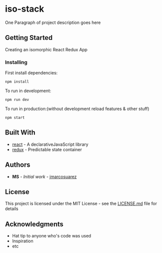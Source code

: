 # iso-stack

One Paragraph of project description goes here

## Getting Started

Creating an isomorphic React Redux App

### Installing

First install dependencies:

```
npm install
```

To run in development:

```
npm run dev
```

To run in production:(without development reload features & other stuff) 

```
npm start
```


## Built With

* [react](https://github.com/facebook/react) - A declarativeJavaScript library 
* [redux](https://github.com/reactjs/redux) - Predictable state container

## Authors

* **MS** - *Initial work* - [jmarcosuarez](https://github.com/jmarcosuarez)

## License

This project is licensed under the MIT License - see the [LICENSE.md](LICENSE.md) file for details

## Acknowledgments

* Hat tip to anyone who's code was used
* Inspiration
* etc

